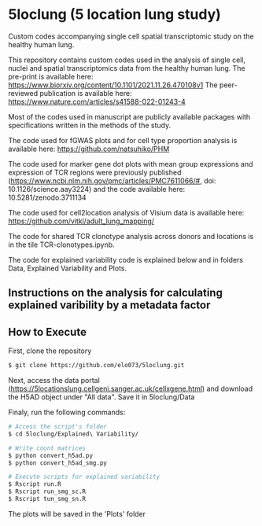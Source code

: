 # 5loclung (5 location lung study)


Custom codes accompanying single cell spatial transcriptomic study on the healthy human lung.

This repository contains custom codes used in the analysis of single cell, nuclei and spatial transcriptomics data from the healthy human lung.
The pre-print is available here: https://www.biorxiv.org/content/10.1101/2021.11.26.470108v1
The peer-reviewed publication is available here: https://www.nature.com/articles/s41588-022-01243-4


Most of the codes used in manuscript are publicly available packages with specifications written in the methods of the study.

The code used for fGWAS plots and for cell type proportion analysis is available here: https://github.com/natsuhiko/PHM

The code used for marker gene dot plots with mean group expressions and expression of TCR regions were previously published (https://www.ncbi.nlm.nih.gov/pmc/articles/PMC7611066/#, doi: 10.1126/science.aay3224) and the code available here: 10.5281/zenodo.3711134

The code used for cell2location analysis of Visium data is available here: https://github.com/vitkl/adult_lung_mapping/



The code for shared TCR clonotype analysis across donors and locations is in the tile TCR-clonotypes.ipynb.





The code for explained variability code is explained below and in folders Data, Explained Variability and Plots.




## Instructions on the analysis for calculating explained varibility by a metadata factor

## How to Execute

First, clone the repository
```bash
$ git clone https://github.com/elo073/5loclung.git
```

Next, access the  data portal (<https://5locationslung.cellgeni.sanger.ac.uk/cellxgene.html>) and download the H5AD object under "All data". Save it in 5loclung/Data

Finaly, run the following commands:

```bash
# Access the script's folder
$ cd 5loclung/Explained\ Variability/ 

# Write count matrices
$ python convert_h5ad.py
$ python convert_h5ad_smg.py

# Execute scripts for explained variability
$ Rscript run.R
$ Rscript run_smg_sc.R
$ Rscript tun_smg_sn.R

```

The plots will be saved in the 'Plots' folder
